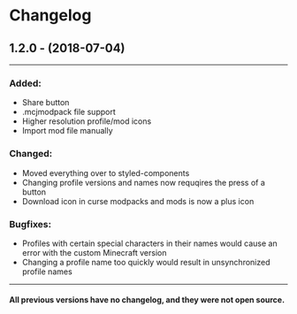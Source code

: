 # Changelog

## 1.2.0 - (2018-07-04)
---
### Added:
- Share button
- .mcjmodpack file support
- Higher resolution profile/mod icons
- Import mod file manually
### Changed:
- Moved everything over to styled-components
- Changing profile versions and names now requqires the press of a button
- Download icon in curse modpacks and mods is now a plus icon
### Bugfixes:
- Profiles with certain special characters in their names would cause an error with the custom Minecraft version
- Changing a profile name too quickly would result in unsynchronized profile names
---
#### All previous versions have no changelog, and they were not open source.